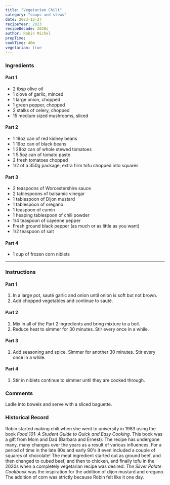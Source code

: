 ```yaml
---
title: "Vegetarian Chili"
category: "soups and stews"
date: 2023-12-27
recipeYear: 2023
recipeDecade: 2020s
author: Robin Michel
prepTime:
cookTime: 40m
vegetarian: true
---
```


### Ingredients

#### Part 1

- 2 tbsp olive oil
- 1 clove of garlic, minced
- 1 large onion, chopped
- 1 green pepper, chopped
- 2 stalks of celery, chopped
- 15 medium sized mushrooms, sliced

#### Part 2

- 1 19oz can of red kidney beans
- 1 19oz can of black beans
- 1 28oz can of whole stewed tomatoes
- 1 5.5oz can of tomato paste
- 2 fresh tomatoes chopped
- 1/2 of a 350g package, extra firm tofu chopped into squares

#### Part 3

- 2 teaspoons of Worcestershire sauce
- 2 tablespoons of balsamic vinegar
- 1 tablespoon of Dijon mustard
- 1 tablespoon of oregano
- 1 teaspoon of cumin
- 1 heaping tablespoon of chili powder
- 1/4 teaspoon of cayenne pepper
- Fresh ground black pepper (as much or as little as you want)
- 1/2 teaspoon of salt

#### Part 4

- 1 cup of frozen corn niblets

---

### Instructions

#### Part 1

1. In a large pot, sauté garlic and onion until onion is soft but not brown.
2. Add chopped vegetables and continue to sauté.

#### Part 2

1. Mix in all of the Part 2 ingredients and bring mixture to a boil.
2. Reduce heat to simmer for 30 minutes. Stir every once in a while.

#### Part 3

1. Add seasoning and spice. Simmer for another 30 minutes.  Stir every once in a while.

#### Part 4

1. Stir in niblets continue to simmer until they are cooked through.

### Comments

Ladle into bowels and serve with a sliced baguette.

<!-- Yes, it's intentional -->

### Historical Record

Robin started making chili when she went to university in 1983 using the book _Food 101: A Student Guide to Quick and Easy Cooking_. This book was a gift from Mom and Dad (Barbara and Ernest). The recipe has undergone many, many changes over the years as a result of various influences. For a period of time in the late 80s and early 90's it even included a couple of squares of chocolate! The meat ingredient started out as ground beef, and then changed to cubed beef, and then to chicken, and finally tofu in the 2020s when a completely vegetarian recipe was desired. _The Silver Palate Cookbook_ was the inspiration for the addition of dijon mustard and oregano. The addition of corn was strictly because Robin felt like it one day.
